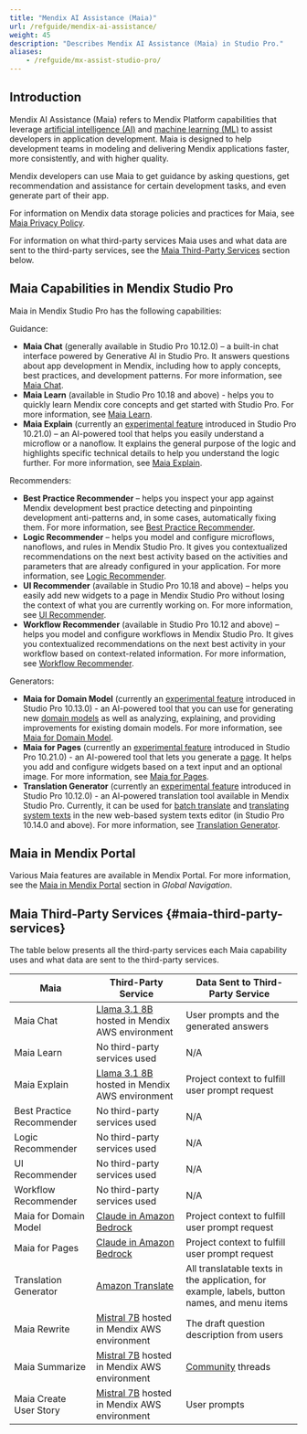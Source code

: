 ```yaml
---
title: "Mendix AI Assistance (Maia)"
url: /refguide/mendix-ai-assistance/
weight: 45
description: "Describes Mendix AI Assistance (Maia) in Studio Pro."
aliases:
    - /refguide/mx-assist-studio-pro/
---
```


## Introduction 

Mendix AI Assistance (Maia) refers to Mendix Platform capabilities that leverage [artificial intelligence (AI)](https://www.mendix.com/glossary/artificial-intelligence-ai/) and [machine learning (ML)](https://www.mendix.com/glossary/machine-learning/) to assist developers in application development. Maia is designed to help development teams in modeling and delivering Mendix applications faster, more consistently, and with higher quality. 

Mendix developers can use Maia to get guidance by asking questions, get recommendation and assistance for certain development tasks, and even generate part of their app. 

For information on Mendix data storage policies and practices for Maia, see [Maia Privacy Policy](https://www.mendix.com/legal/privacy/maia/).

For information on what third-party services Maia uses and what data are sent to the third-party services, see the [Maia Third-Party Services](#maia-third-party-services) section below.

## Maia Capabilities in Mendix Studio Pro 

Maia in Mendix Studio Pro has the following capabilities: 

Guidance:

* **Maia Chat** (generally available in Studio Pro 10.12.0) – a built-in chat interface powered by Generative AI in Studio Pro. It answers questions about app development in Mendix, including how to apply concepts, best practices, and development patterns. For more information, see [Maia Chat](/refguide/maia-chat/). 
* **Maia Learn** (available in Studio Pro 10.18 and above) - helps you to quickly learn Mendix core concepts and get started with Studio Pro. For more information, see [Maia Learn](/refguide/maia-learn/).
* **Maia Explain** (currently an [experimental feature](/releasenotes/beta-features/) introduced in Studio Pro 10.21.0) – an AI-powered tool that helps you easily understand a microflow or a nanoflow. It explains the general purpose of the logic and highlights specific technical details to help you understand the logic further. For more information, see [Maia Explain](/refguide/maia-explain/).

Recommenders:

* **Best Practice Recommender** – helps you inspect your app against Mendix development best practice detecting and pinpointing development anti-patterns and, in some cases, automatically fixing them. For more information, see [Best Practice Recommender](/refguide/best-practice-recommender/).
* **Logic Recommender** – helps you model and configure microflows, nanoflows, and rules in Mendix Studio Pro. It gives you contextualized recommendations on the next best activity based on the activities and parameters that are already configured in your application. For more information, see [Logic Recommender](/refguide/logic-recommender/).
* **UI Recommender** (available in Studio Pro 10.18 and above) – helps you easily add new widgets to a page in Mendix Studio Pro without losing the context of what you are currently working on. For more information, see [UI Recommender](/refguide/ui-recommender/).
* **Workflow Recommender** (available in Studio Pro 10.12 and above) – helps you model and configure workflows in Mendix Studio Pro. It gives you contextualized recommendations on the next best activity in your workflow based on context-related information. For more information, see [Workflow Recommender](/refguide/workflow-recommender/).

Generators:

* **Maia for Domain Model** (currently an [experimental feature](/releasenotes/beta-features/) introduced in Studio Pro 10.13.0) - an AI-powered tool that you can use for generating new [domain models](/refguide/domain-model/) as well as analyzing, explaining, and providing improvements for existing domain models. For more information, see [Maia for Domain Model](/refguide/maia-for-domain-model/).
* **Maia for Pages** (currently an [experimental feature](/releasenotes/beta-features/) introduced in Studio Pro 10.21.0) - an AI-powered tool that lets you generate a [page](/refguide/page/). It helps you add and configure widgets based on a text input and an optional image. For more information, see [Maia for Pages](/refguide/maia-for-pages/).
* **Translation Generator** (currently an [experimental feature](/releasenotes/beta-features/) introduced in Studio Pro 10.12.0) - an AI-powered translation tool available in Mendix Studio Pro. Currently, it can be used for [batch translate](/refguide/translation-generator/#batch-translate) and [translating system texts](/refguide/translation-generator/#translate-system-text) in the new web-based system texts editor (in Studio Pro 10.14.0 and above). For more information, see [Translation Generator](/refguide/translation-generator/).

## Maia in Mendix Portal

Various Maia features are available in Mendix Portal. For more information, see the [Maia in Mendix Portal](/developerportal/global-navigation/#maia-mx-portal) section in *Global Navigation*.

## Maia Third-Party Services {#maia-third-party-services}

The table below presents all the third-party services each Maia capability uses and what data are sent to the third-party services.

| Maia | Third-Party Service | Data Sent to Third-Party Service |
| --- | --- | --- |
| Maia Chat | [Llama 3.1 8B](https://github.com/meta-llama/llama-models/blob/main/models/llama3_1/MODEL_CARD.md) hosted in Mendix AWS environment | User prompts and the generated answers |
| Maia Learn | No third-party services used | N/A |
| Maia Explain | [Llama 3.1 8B](https://github.com/meta-llama/llama-models/blob/main/models/llama3_1/MODEL_CARD.md) hosted in Mendix AWS environment | Project context to fulfill user prompt request |
| Best Practice Recommender | No third-party services used | N/A |
| Logic Recommender | No third-party services used | N/A |
| UI Recommender | No third-party services used | N/A |
| Workflow Recommender | No third-party services used | N/A |
| Maia for Domain Model | [Claude in Amazon Bedrock](https://aws.amazon.com/bedrock/claude/) | Project context to fulfill user prompt request |
| Maia for Pages | [Claude in Amazon Bedrock](https://aws.amazon.com/bedrock/claude/) | Project context to fulfill user prompt request |
| Translation Generator | [Amazon Translate](https://aws.amazon.com/translate/) | All translatable texts in the application, for example, labels, button names, and menu items |
| Maia Rewrite | [Mistral 7B](https://mistral.ai/news/announcing-mistral-7b/) hosted in Mendix AWS environment | The draft question description from users |
| Maia Summarize | [Mistral 7B](https://mistral.ai/news/announcing-mistral-7b/) hosted in Mendix AWS environment | [Community](https://community.mendix.com/p/community) threads |
| Maia Create User Story | [Mistral 7B](https://mistral.ai/news/announcing-mistral-7b/) hosted in Mendix AWS environment | User prompts |
